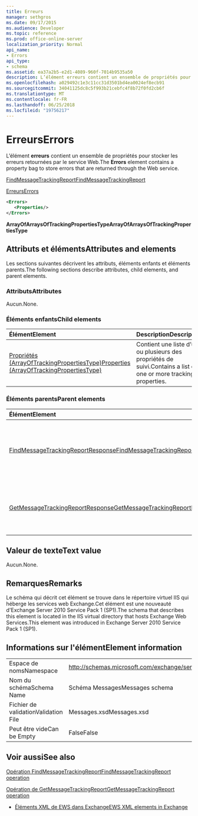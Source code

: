 ```yaml
---
title: Erreurs
manager: sethgros
ms.date: 09/17/2015
ms.audience: Developer
ms.topic: reference
ms.prod: office-online-server
localization_priority: Normal
api_name:
- Errors
api_type:
- schema
ms.assetid: ea37a2b5-e2d1-4089-960f-7014b9535a50
description: L’élément erreurs contient un ensemble de propriétés pour stocker les erreurs retournées par le service Web.
ms.openlocfilehash: a029492c1e3c11cc31d3501bd4ea0024ef8ecb91
ms.sourcegitcommit: 34041125dc8c5f993b21cebfc4f8b72f0fd2cb6f
ms.translationtype: MT
ms.contentlocale: fr-FR
ms.lasthandoff: 06/25/2018
ms.locfileid: "19756217"
---
```

# <a name="errors"></a><span data-ttu-id="240fd-103">Erreurs</span><span class="sxs-lookup"><span data-stu-id="240fd-103">Errors</span></span>

<span data-ttu-id="240fd-104">L’élément **erreurs** contient un ensemble de propriétés pour stocker les erreurs retournées par le service Web.</span><span class="sxs-lookup"><span data-stu-id="240fd-104">The **Errors** element contains a property bag to store errors that are returned through the Web service.</span></span> 
  
[<span data-ttu-id="240fd-105">FindMessageTrackingReport</span><span class="sxs-lookup"><span data-stu-id="240fd-105">FindMessageTrackingReport</span></span>](findmessagetrackingreport.md)
  
[<span data-ttu-id="240fd-106">Erreurs</span><span class="sxs-lookup"><span data-stu-id="240fd-106">Errors</span></span>](errors-ex15websvcsotherref.md)
  
```xml
<Errors>
   <Properties/>
</Errors>
```

 <span data-ttu-id="240fd-107">**ArrayOfArraysOfTrackingPropertiesType**</span><span class="sxs-lookup"><span data-stu-id="240fd-107">**ArrayOfArraysOfTrackingPropertiesType**</span></span>
## <a name="attributes-and-elements"></a><span data-ttu-id="240fd-108">Attributs et éléments</span><span class="sxs-lookup"><span data-stu-id="240fd-108">Attributes and elements</span></span>

<span data-ttu-id="240fd-109">Les sections suivantes décrivent les attributs, éléments enfants et éléments parents.</span><span class="sxs-lookup"><span data-stu-id="240fd-109">The following sections describe attributes, child elements, and parent elements.</span></span>
  
### <a name="attributes"></a><span data-ttu-id="240fd-110">Attributs</span><span class="sxs-lookup"><span data-stu-id="240fd-110">Attributes</span></span>

<span data-ttu-id="240fd-111">Aucun.</span><span class="sxs-lookup"><span data-stu-id="240fd-111">None.</span></span>
  
### <a name="child-elements"></a><span data-ttu-id="240fd-112">Éléments enfants</span><span class="sxs-lookup"><span data-stu-id="240fd-112">Child elements</span></span>

|<span data-ttu-id="240fd-113">**Élément**</span><span class="sxs-lookup"><span data-stu-id="240fd-113">**Element**</span></span>|<span data-ttu-id="240fd-114">**Description**</span><span class="sxs-lookup"><span data-stu-id="240fd-114">**Description**</span></span>|
|:-----|:-----|
|[<span data-ttu-id="240fd-115">Propriétés (ArrayOfTrackingPropertiesType)</span><span class="sxs-lookup"><span data-stu-id="240fd-115">Properties (ArrayOfTrackingPropertiesType)</span></span>](properties-arrayoftrackingpropertiestype.md) <br/> |<span data-ttu-id="240fd-116">Contient une liste d’un ou plusieurs des propriétés de suivi.</span><span class="sxs-lookup"><span data-stu-id="240fd-116">Contains a list of one or more tracking properties.</span></span>  <br/> |
   
### <a name="parent-elements"></a><span data-ttu-id="240fd-117">Éléments parents</span><span class="sxs-lookup"><span data-stu-id="240fd-117">Parent elements</span></span>

|<span data-ttu-id="240fd-118">**Élément**</span><span class="sxs-lookup"><span data-stu-id="240fd-118">**Element**</span></span>|<span data-ttu-id="240fd-119">**Description**</span><span class="sxs-lookup"><span data-stu-id="240fd-119">**Description**</span></span>|
|:-----|:-----|
|[<span data-ttu-id="240fd-120">FindMessageTrackingReportResponse</span><span class="sxs-lookup"><span data-stu-id="240fd-120">FindMessageTrackingReportResponse</span></span>](findmessagetrackingreportresponse.md) <br/> |<span data-ttu-id="240fd-121">Contient l’état et les résultats d’une seule demande [d’opération FindMessageTrackingReport](findmessagetrackingreport-operation.md) .</span><span class="sxs-lookup"><span data-stu-id="240fd-121">Contains the status and result of a single [FindMessageTrackingReport operation](findmessagetrackingreport-operation.md) request.</span></span>  <br/> |
|[<span data-ttu-id="240fd-122">GetMessageTrackingReportResponse</span><span class="sxs-lookup"><span data-stu-id="240fd-122">GetMessageTrackingReportResponse</span></span>](getmessagetrackingreportresponse.md) <br/> |<span data-ttu-id="240fd-123">Contient le résultat d’une seule demande [d’opération GetMessageTrackingReport](getmessagetrackingreport-operation.md) .</span><span class="sxs-lookup"><span data-stu-id="240fd-123">Contains the result of a single [GetMessageTrackingReport operation](getmessagetrackingreport-operation.md) request.</span></span>  <br/> |
   
## <a name="text-value"></a><span data-ttu-id="240fd-124">Valeur de texte</span><span class="sxs-lookup"><span data-stu-id="240fd-124">Text value</span></span>

<span data-ttu-id="240fd-125">Aucun.</span><span class="sxs-lookup"><span data-stu-id="240fd-125">None.</span></span>
  
## <a name="remarks"></a><span data-ttu-id="240fd-126">Remarques</span><span class="sxs-lookup"><span data-stu-id="240fd-126">Remarks</span></span>

<span data-ttu-id="240fd-127">Le schéma qui décrit cet élément se trouve dans le répertoire virtuel IIS qui héberge les services web Exchange.Cet élément est une nouveauté d'Exchange Server 2010 Service Pack 1 (SP1).</span><span class="sxs-lookup"><span data-stu-id="240fd-127">The schema that describes this element is located in the IIS virtual directory that hosts Exchange Web Services.This element was introduced in Exchange Server 2010 Service Pack 1 (SP1).</span></span>
  
## <a name="element-information"></a><span data-ttu-id="240fd-128">Informations sur l'élément</span><span class="sxs-lookup"><span data-stu-id="240fd-128">Element information</span></span>

|||
|:-----|:-----|
|<span data-ttu-id="240fd-129">Espace de noms</span><span class="sxs-lookup"><span data-stu-id="240fd-129">Namespace</span></span>  <br/> |http://schemas.microsoft.com/exchange/services/2006/messages  <br/> |
|<span data-ttu-id="240fd-130">Nom du schéma</span><span class="sxs-lookup"><span data-stu-id="240fd-130">Schema Name</span></span>  <br/> |<span data-ttu-id="240fd-131">Schéma Messages</span><span class="sxs-lookup"><span data-stu-id="240fd-131">Messages schema</span></span>  <br/> |
|<span data-ttu-id="240fd-132">Fichier de validation</span><span class="sxs-lookup"><span data-stu-id="240fd-132">Validation File</span></span>  <br/> |<span data-ttu-id="240fd-133">Messages.xsd</span><span class="sxs-lookup"><span data-stu-id="240fd-133">Messages.xsd</span></span>  <br/> |
|<span data-ttu-id="240fd-134">Peut être vide</span><span class="sxs-lookup"><span data-stu-id="240fd-134">Can be Empty</span></span>  <br/> |<span data-ttu-id="240fd-135">False</span><span class="sxs-lookup"><span data-stu-id="240fd-135">False</span></span>  <br/> |
   
## <a name="see-also"></a><span data-ttu-id="240fd-136">Voir aussi</span><span class="sxs-lookup"><span data-stu-id="240fd-136">See also</span></span>



[<span data-ttu-id="240fd-137">Opération FindMessageTrackingReport</span><span class="sxs-lookup"><span data-stu-id="240fd-137">FindMessageTrackingReport operation</span></span>](findmessagetrackingreport-operation.md)
  
[<span data-ttu-id="240fd-138">Opération de GetMessageTrackingReport</span><span class="sxs-lookup"><span data-stu-id="240fd-138">GetMessageTrackingReport operation</span></span>](getmessagetrackingreport-operation.md)


- [<span data-ttu-id="240fd-139">Éléments XML de EWS dans Exchange</span><span class="sxs-lookup"><span data-stu-id="240fd-139">EWS XML elements in Exchange</span></span>](ews-xml-elements-in-exchange.md)

